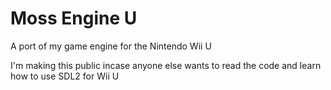 # Moss Engine U
A port of my game engine for the Nintendo Wii U

I'm making this public incase anyone else wants to read the code and learn how to use SDL2 for Wii U
